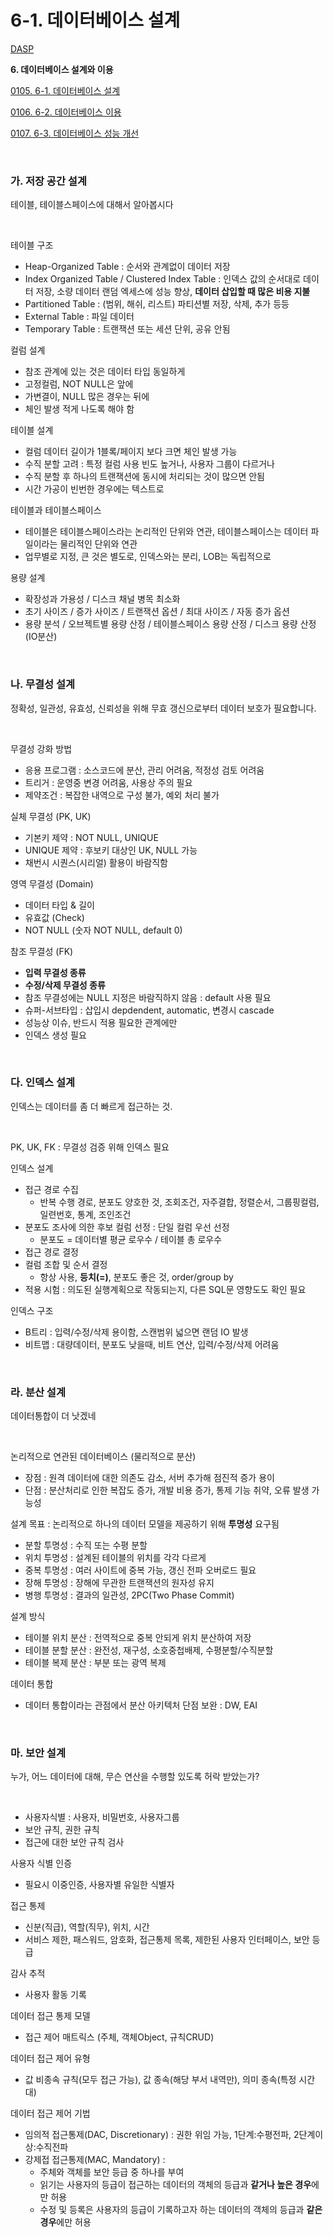 # 6-1. 데이터베이스 설계

<p> <a href="./study_dasp.html">DASP</a> </p>

**<p> 6. 데이터베이스 설계와 이용</p>**
<p> <a href="./study_0105.html">0105. 6-1. 데이터베이스 설계</a> </p>
<p> <a href="./study_0106.html">0106. 6-2. 데이터베이스 이용</a> </p>
<p> <a href="./study_0107.html">0107. 6-3. 데이터베이스 성능 개선</a> </p>

<br>

### **가. 저장 공간 설계** 

테이블, 테이블스페이스에 대해서 알아봅시다

<br>

테이블 구조 
- Heap-Organized Table : 순서와 관계없이 데이터 저장
- Index Organized Table / Clustered Index Table : 인덱스 값의 순서대로 데이터 저장, 소량 데이터 랜덤 엑세스에 성능 향상, **데이터 삽입할 때 많은 비용 지불**
- Partitioned Table : (범위, 해쉬, 리스트) 파티션별 저장, 삭제, 추가 등등
- External Table : 파일 데이터
- Temporary Table : 트랜잭션 또는 세션 단위, 공유 안됨

컬럼 설계
- 참조 관계에 있는 것은 데이터 타입 동일하게
- 고정컬럼, NOT NULL은 앞에
- 가변결이, NULL 많은 경우는 뒤에
- 체인 발생 적게 나도록 해야 함
  
테이블 설계
- 컬럼 데이터 길이가 1블록/페이지 보다 크면 체인 발생 가능
- 수직 분할 고려 : 특정 컬럼 사용 빈도 높거나, 사용자 그룹이 다르거나
- 수직 분할 후 하나의 트랜잭션에 동시에 처리되는 것이 많으면 안됨
- 시간 가공이 빈번한 경우에는 텍스트로

테이블과 테이블스페이스
- 테이블은 테이블스페이스라는 논리적인 단위와 연관, 테이블스페이스는 데이터 파일이라는 물리적인 단위와 연관
- 업무별로 지정, 큰 것은 별도로, 인덱스와는 분리, LOB는 독립적으로

용량 설계
- 확장성과 가용성 / 디스크 채널 병목 최소화
- 초기 사이즈 / 증가 사이즈 / 트랜잭션 옵션 / 최대 사이즈 / 자동 증가 옵션
- 용량 분석 / 오브젝트별 용량 산정 / 테이블스페이스 용량 산정 / 디스크 용량 산정 (IO분산)

<br>


### **나. 무결성 설계**

정확성, 일관성, 유효성, 신뢰성을 위해 무효 갱신으로부터 데이터 보호가 필요합니다.

<br>

무결성 강화 방법
- 응용 프로그램 : 소스코드에 분산, 관리 어려움, 적정성 검토 어려움
- 트리거 : 운영중 변경 어려움, 사용상 주의 필요
- 제약조건 : 복잡한 내역으로 구성 불가, 예외 처리 불가

실체 무결성 (PK, UK)
- 기본키 제약 : NOT NULL, UNIQUE
- UNIQUE 제약 : 후보키 대상인 UK, NULL 가능
- 채번시 시퀀스(시리얼) 활용이 바람직함

영역 무결성 (Domain)
- 데이터 타입 & 길이
- 유효값 (Check)
- NOT NULL (숫자 NOT NULL, default 0)

참조 무결성 (FK)
- **입력 무결성 종류**
- **수정/삭제 무결성 종류**
- 참조 무결성에는 NULL 지정은 바람직하지 않음 : default 사용 필요
- 슈퍼-서브타입 : 삽입시 depdendent, automatic, 변경시 cascade
- 성능상 이슈, 반드시 적용 필요한 관계에만
- 인덱스 생성 필요

<br>


### **다. 인덱스 설계**

인덱스는 데이터를 좀 더 빠르게 접근하는 것.

<br>

PK, UK, FK : 무결성 검증 위해 인덱스 필요

인덱스 설계
- 접근 경로 수집 
  - 반복 수행 경로, 분포도 양호한 것, 조회조건, 자주결합, 정렬순서, 그룹핑컬럼, 일련번호, 통계, 조인조건
- 분포도 조사에 의한 후보 컬럼 선정 : 단일 컬럼 우선 선정
  - 분포도 = 데이터별 평균 로우수 / 테이블 총 로우수
- 접근 경로 결정
- 컬럼 조합 및 순서 결정
  - 항상 사용, **등치(=)**, 분포도 좋은 것, order/group by
- 적용 시험 : 의도된 실행계획으로 작동되는지, 다른 SQL문 영향도도 확인 필요

인덱스 구조
- B트리 : 입력/수정/삭제 용이함, 스캔범위 넓으면 랜덤 IO 발생
- 비트맵 : 대량데이터, 분포도 낮을때, 비트 연산, 입력/수정/삭제 어려움

<br>


### **라. 분산 설계**

데이터통합이 더 낫겠네

<br>

논리적으로 연관된 데이터베이스 (물리적으로 분산)
- 장점 : 원격 데이터에 대한 의존도 감소, 서버 추가해 점진적 증가 용이 
- 단점 : 분산처리로 인한 복잡도 증가, 개발 비용 증가, 통제 기능 취약, 오류 발생 가능성

설계 목표 : 논리적으로 하나의 데이터 모델을 제공하기 위해 **투명성** 요구됨
- 분할 투명성 : 수직 또는 수평 분할
- 위치 투명성 : 설계된 테이블의 위치를 각각 다르게 
- 중복 투명성 : 여러 사이트에 중복 가능, 갱신 전파 오버로드 필요
- 장해 투명성 : 장해에 무관한 트랜잭션의 원자성 유지
- 병행 투명성 : 결과의 일관성, 2PC(Two Phase Commit)

설계 방식
- 테이블 위치 분산 : 전역적으로 중복 안되게 위치 분산하여 저장
- 테이블 분할 분산 : 완전성, 재구성, 소호중첩배제, 수평분할/수직분할
- 테이블 복제 분산 : 부분 또는 광역 복제

데이터 통합
- 데이터 통합이라는 관점에서 분산 아키텍처 단점 보완 : DW, EAI

<br>


### **마. 보안 설계**

누가, 어느 데이터에 대해, 무슨 연산을 수행할 있도록 허락 받았는가?

<br>

- 사용자식별 : 사용자, 비밀번호, 사용자그룹
- 보안 규칙, 권한 규칙
- 접근에 대한 보안 규칙 검사

사용자 식별 인증
- 필요시 이중인증, 사용자별 유일한 식별자

접근 통제
- 신분(직급), 역할(직무), 위치, 시간
- 서비스 제한, 패스워드, 암호화, 접근통제 목록, 제한된 사용자 인터페이스, 보안 등급

감사 추적
- 사용자 활동 기록

데이터 접근 통제 모델
- 접근 제어 매트릭스 (주체, 객체Object, 규칙CRUD) 

데이터 접근 제어 유형
- 값 비종속 규칙(모두 접근 가능), 값 종속(해당 부서 내역만), 의미 종속(특정 시간대)

데이터 접근 제어 기법
- 임의적 접근통제(DAC, Discretionary) : 권한 위임 가능, 1단계:수평전파, 2단계이상:수직전파
- 강제접 접근통제(MAC, Mandatory) : 
  - 주체와 객체를 보안 등급 중 하나를 부여
  - 읽기는 사용자의 등급이 접근하는 데이터의 객체의 등급과 **같거나 높은 경우**에만 허용
  - 수정 및 등록은 사용자의 등급이 기록하고자 하는 데이터의 객체의 등급과 **같은 경우**에만 허용